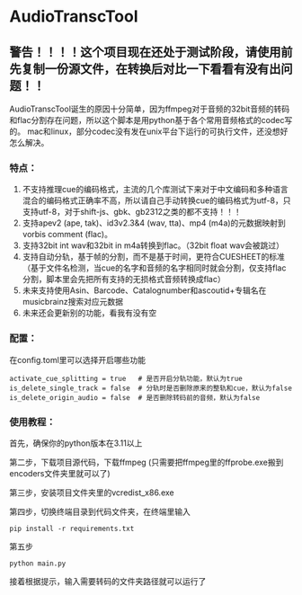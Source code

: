 # AudioTranscTool

## 警告！！！！这个项目现在还处于测试阶段，请使用前先复制一份源文件，在转换后对比一下看看有没有出问题！！

AudioTranscTool诞生的原因十分简单，因为ffmpeg对于音频的32bit音频的转码和flac分割存在问题，所以这个脚本是用python基于各个常用音频格式的codec写的。
mac和linux，部分codec没有发在unix平台下运行的可执行文件，还没想好怎么解决。

### 特点：

1. 不支持推理cue的编码格式，主流的几个库测试下来对于中文编码和多种语言混合的编码格式正确率不高，所以请自己手动转换cue的编码格式为utf-8，只支持utf-8，对于shift-js、gbk、gb2312之类的都不支持！！！
2. 支持apev2 (ape, tak)、id3v2.3&4 (wav, tta)、mp4 (m4a)的元数据映射到vorbis comment (flac)。
3. 支持32bit int wav和32bit in m4a转换到flac。（32bit float wav会被跳过）
4. 支持自动分轨，基于帧的分割，而不是基于时间，更符合CUESHEET的标准（基于文件名检测，当cue的名字和音频的名字相同时就会分割，仅支持flac分割，脚本里会先把所有支持的无损格式音频转换成flac）
5. 未来支持使用Asin、Barcode、Catalognumber和ascoutid+专辑名在musicbrainz搜索对应元数据
6. 未来还会更新别的功能，看我有没有空

### 配置：

在config.toml里可以选择开启哪些功能

```
activate_cue_splitting = true   # 是否开启分轨功能，默认为true
is_delete_single_track = false  # 分轨时是否删除原来的整轨和cue，默认为false
is_delete_origin_audio = false  # 是否删除转码前的音频，默认为false
```

### 使用教程：

首先，确保你的python版本在3.11以上

第二步，下载项目源代码，下载ffmpeg (只需要把ffmpeg里的ffprobe.exe搬到encoders文件夹里就可以了)

第三步，安装项目文件夹里的vcredist_x86.exe

第四步，切换终端目录到代码文件夹，在终端里输入

```
pip install -r requirements.txt
```

第五步

```
python main.py
```

接着根据提示，输入需要转码的文件夹路径就可以运行了

